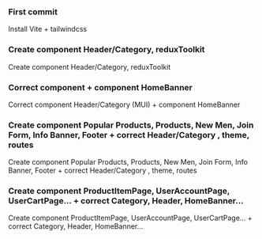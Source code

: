 ### First commit

Install Vite + tailwindcss

### Create component Header/Category, reduxToolkit

Create component Header/Category, reduxToolkit

### Correct component + component HomeBanner

Correct component Header/Category (MUI) + component HomeBanner

### Create component Popular Products, Products, New Men, Join Form, Info Banner, Footer + correct Header/Category , theme, routes

Create component Popular Products, Products, New Men, Join Form, Info Banner, Footer + correct Header/Category , theme, routes

### Create component ProductItemPage, UserAccountPage, UserCartPage... + correct Category, Header, HomeBanner...

Create component ProductItemPage, UserAccountPage, UserCartPage... + correct Category, Header, HomeBanner...